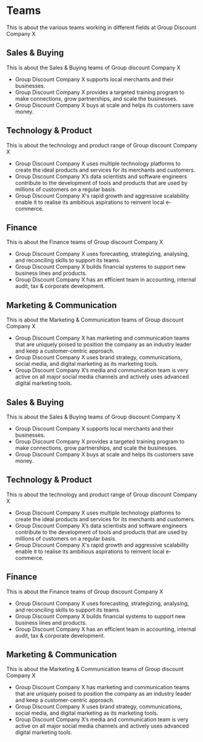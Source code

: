 # Teams

This is about the various teams working in different fields at  Group Discount Company X

## Sales & Buying

This is about the Sales & Buying teams of Group discount Company X

- Group Discount Company X supports local merchants and their businesses.
- Group Discount Company X provides a targeted training program to make connections, grow partnerships, and scale the businesses.
- Group Discount Company X buys at scale and helps its customers save money.

## Technology & Product

This is about the technology and product range of Group discount Company X

- Group Discount Company X uses multiple technology platforms to create the ideal products and services for its merchants and customers.
- Group Discount Company X’s data scientists and software engineers contribute to the development of tools and products that are used by millions of customers on a regular basis.
- Group Discount Company X's rapid growth and aggressive scalability enable it to realise its ambitious aspirations to reinvent local e-commerce.

## Finance

This is about the Finance teams of Group discount Company X

- Group Discount Company X uses forecasting, strategizing, analysing, and reconciling skills to support its teams.
- Group Discount Company X builds financial systems to support new business lines and products.
- Group Discount Company X has an efficient team in accounting, internal audit, tax & corporate development.

## Marketing & Communication

This is about the Marketing & Communication teams of Group discount Company X

- Group Discount Company X has marketing and communication teams that are uniquely poised to position the company as an industry leader and keep a customer-centric approach.
- Group Discount Company X uses brand strategy, communications, social media, and digital marketing as its marketing tools.
- Group Discount Company X’s media and communication team is very active on all major social media channels and actively uses advanced digital marketing tools.

## Sales & Buying

This is about the Sales & Buying teams of Group discount Company X

- Group Discount Company X supports local merchants and their businesses.
- Group Discount Company X provides a targeted training program to make connections, grow partnerships, and scale the businesses.
- Group Discount Company X buys at scale and helps its customers save money.

## Technology & Product

This is about the technology and product range of Group discount Company X

- Group Discount Company X uses multiple technology platforms to create the ideal products and services for its merchants and customers.
- Group Discount Company X’s data scientists and software engineers contribute to the development of tools and products that are used by millions of customers on a regular basis.
- Group Discount Company X's rapid growth and aggressive scalability enable it to realise its ambitious aspirations to reinvent local e-commerce.

## Finance

This is about the Finance teams of Group discount Company X

- Group Discount Company X uses forecasting, strategizing, analysing, and reconciling skills to support its teams.
- Group Discount Company X builds financial systems to support new business lines and products.
- Group Discount Company X has an efficient team in accounting, internal audit, tax & corporate development.

## Marketing & Communication

This is about the Marketing & Communication teams of Group discount Company X

- Group Discount Company X has marketing and communication teams that are uniquely poised to position the company as an industry leader and keep a customer-centric approach.
- Group Discount Company X uses brand strategy, communications, social media, and digital marketing as its marketing tools.
- Group Discount Company X’s media and communication team is very active on all major social media channels and actively uses advanced digital marketing tools.
